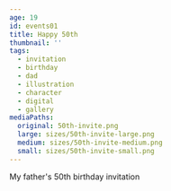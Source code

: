 ```yaml
---
age: 19
id: events01
title: Happy 50th
thumbnail: ''
tags:
  - invitation
  - birthday
  - dad
  - illustration
  - character
  - digital
  - gallery
mediaPaths:
  original: 50th-invite.png
  large: sizes/50th-invite-large.png
  medium: sizes/50th-invite-medium.png
  small: sizes/50th-invite-small.png
---
```

My father's 50th birthday invitation